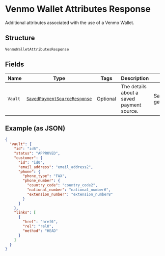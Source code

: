 
# Venmo Wallet Attributes Response

Additional attributes associated with the use of a Venmo Wallet.

## Structure

`VenmoWalletAttributesResponse`

## Fields

| Name | Type | Tags | Description | Getter | Setter |
|  --- | --- | --- | --- | --- | --- |
| `Vault` | [`SavedPaymentSourceResponse`](../../doc/models/saved-payment-source-response.md) | Optional | The details about a saved payment source. | SavedPaymentSourceResponse getVault() | setVault(SavedPaymentSourceResponse vault) |

## Example (as JSON)

```json
{
  "vault": {
    "id": "id6",
    "status": "APPROVED",
    "customer": {
      "id": "id0",
      "email_address": "email_address2",
      "phone": {
        "phone_type": "FAX",
        "phone_number": {
          "country_code": "country_code2",
          "national_number": "national_number6",
          "extension_number": "extension_number8"
        }
      }
    },
    "links": [
      {
        "href": "href6",
        "rel": "rel0",
        "method": "HEAD"
      }
    ]
  }
}
```


